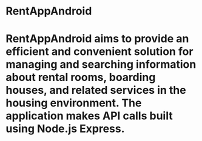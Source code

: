 # RentAppAndroid
# RentAppAndroid aims to provide an efficient and convenient solution for managing and searching information about rental rooms, boarding houses, and related services in the housing environment. The application makes API calls built using Node.js Express.
